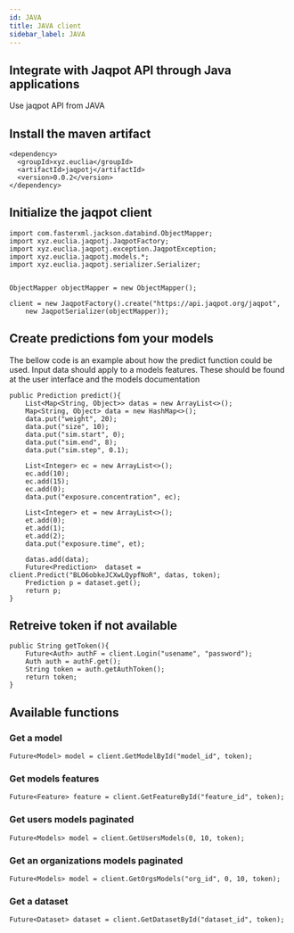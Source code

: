 ```yaml
---
id: JAVA 
title: JAVA client
sidebar_label: JAVA
---
```


## Integrate with Jaqpot API through Java applications

Use jaqpot API from JAVA 



## Install the maven artifact

```
<dependency>
  <groupId>xyz.euclia</groupId>
  <artifactId>jaqpotj</artifactId>
  <version>0.0.2</version>
</dependency>
```

## Initialize the jaqpot client

```
import com.fasterxml.jackson.databind.ObjectMapper;
import xyz.euclia.jaqpotj.JaqpotFactory;
import xyz.euclia.jaqpotj.exception.JaqpotException;
import xyz.euclia.jaqpotj.models.*;
import xyz.euclia.jaqpotj.serializer.Serializer;


ObjectMapper objectMapper = new ObjectMapper();

client = new JaqpotFactory().create("https://api.jaqpot.org/jaqpot",
    new JaqpotSerializer(objectMapper));
```


## Create predictions fom your models


The bellow code is an example about how the predict function could be used. Input data should apply to a models features. 
These should be found at the user interface and the models documentation

```
public Prediction predict(){
    List<Map<String, Object>> datas = new ArrayList<>();
    Map<String, Object> data = new HashMap<>();
    data.put("weight", 20);
    data.put("size", 10);
    data.put("sim.start", 0);
    data.put("sim.end", 8);
    data.put("sim.step", 0.1);

    List<Integer> ec = new ArrayList<>();
    ec.add(10);
    ec.add(15);
    ec.add(0);
    data.put("exposure.concentration", ec);

    List<Integer> et = new ArrayList<>();
    et.add(0);
    et.add(1);
    et.add(2);
    data.put("exposure.time", et);

    datas.add(data);
    Future<Prediction>  dataset = client.Predict("BLO6obkeJCXwLQypfNoR", datas, token);
    Prediction p = dataset.get();
    return p;
}
```


## Retreive token if not available

```
public String getToken(){
    Future<Auth> authF = client.Login("usename", "password");
    Auth auth = authF.get();
    String token = auth.getAuthToken();
    return token;
}
```


## Available functions

### Get a model
```
Future<Model> model = client.GetModelById("model_id", token);
```


### Get models features

```
Future<Feature> feature = client.GetFeatureById("feature_id", token);
```

### Get users models paginated

```
Future<Models> model = client.GetUsersModels(0, 10, token);
```

### Get an organizations models paginated

```
Future<Models> model = client.GetOrgsModels("org_id", 0, 10, token);
```


### Get a dataset

```
Future<Dataset> dataset = client.GetDatasetById("dataset_id", token);
```